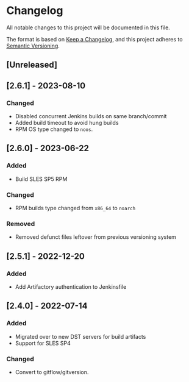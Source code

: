 # Changelog

All notable changes to this project will be documented in this file.

The format is based on [Keep a Changelog](https://keepachangelog.com/en/1.0.0/),
and this project adheres to [Semantic Versioning](https://semver.org/spec/v2.0.0.html).

## [Unreleased]

## [2.6.1] - 2023-08-10
### Changed
- Disabled concurrent Jenkins builds on same branch/commit
- Added build timeout to avoid hung builds
- RPM OS type changed to `noos`.

## [2.6.0] - 2023-06-22
### Added
- Build SLES SP5 RPM
### Changed
- RPM builds type changed from `x86_64` to `noarch`
### Removed
- Removed defunct files leftover from previous versioning system

## [2.5.1] - 2022-12-20
### Added
- Add Artifactory authentication to Jenkinsfile

## [2.4.0] - 2022-07-14
### Added
- Migrated over to new DST servers for build artifacts
- Support for SLES SP4

### Changed
- Convert to gitflow/gitversion.
